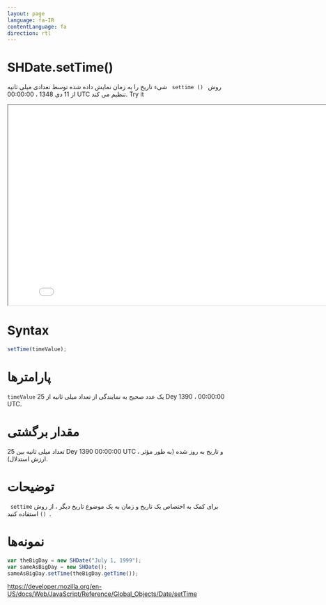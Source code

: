 ```yaml
---
layout: page
language: fa-IR
contentLanguage: fa
direction: rtl
---
```


# SHDate.setTime()

روش <code dir = "ltr"> settime () </code> شیء تاریخ را به زمان نمایش داده شده توسط تعدادی میلی ثانیه از 11 دی 1348 ، 00:00:00 UTC تنظیم می کند.
Try it

<iframe style="width: 830px; height: 460px;" src="/SHDateTime-js/examples/live.html?function=setTime" title="MDN Web Docs Interactive Example" loading="lazy"></iframe>
<br/>

# Syntax

```js
setTime(timeValue);
```

# پارامترها

<code dir="ltr">timeValue</code>
یک عدد صحیح به نمایندگی از تعداد میلی ثانیه از 25 Dey 1390 ، 00:00:00 UTC.

# مقدار برگشتی

تعداد میلی ثانیه بین 25 Dey 1390 00:00:00 UTC و تاریخ به روز شده (به طور مؤثر ، ارزش استدلال).

# توضیحات

برای کمک به اختصاص یک تاریخ و زمان به یک موضوع تاریخ دیگر ، از روش <code dir = "ltr"> settime () </code> استفاده کنید.

# نمونه‌ها

```js
var theBigDay = new SHDate("July 1, 1999");
var sameAsBigDay = new SHDate();
sameAsBigDay.setTime(theBigDay.getTime());
```

https://developer.mozilla.org/en-US/docs/Web/JavaScript/Reference/Global_Objects/Date/setTime
